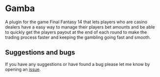 # Gamba

A plugin for the game Final Fantasy 14 that lets players who are casino dealers have a easy way to manage their players bet amounts
and be able to quickly get the players payout at the end of each round to make the trading process faster and keeping the gambling going fast and smooth.

## Suggestions and bugs

If you have any suggestions or have found a bug please let me know by opening an [issue](https://github.com/Comfefe/Gamba/issues/new).
